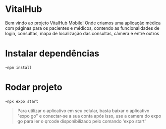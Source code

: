 # VitalHub
Bem vindo ao projeto VitalHub Mobile! Onde criamos uma aplicação médica com páginas para os pacientes e médicos, contendo as funcionalidades de login, consultas, mapa de localização das consultas, câmera e entre outros

# Instalar dependências
-`npm install`

# Rodar projeto
-`npx expo start`

>Para utilizar o aplicativo em seu celular, basta baixar o aplicativo "expo go" e conectar-se a sua conta
após isso, use a camera do expo go para ler o qrcode disponibilizado pelo comando 'expo start'
